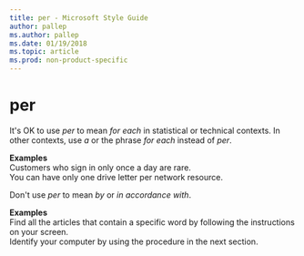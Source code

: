 ```yaml
---
title: per - Microsoft Style Guide
author: pallep
ms.author: pallep
ms.date: 01/19/2018
ms.topic: article
ms.prod: non-product-specific
---
```


# per

It's OK to use *per* to mean *for each* in statistical or technical contexts. In other contexts, use *a* or the phrase *for each* instead of *per*.

**Examples**  
Customers who sign in only once a day are rare.  
You can have only one drive letter per network resource.  

Don't use *per* to mean *by* or *in accordance with*.

**Examples**   
Find all the articles that contain a specific word by following the instructions on your screen.  
Identify your computer by using the procedure in the next section. 
